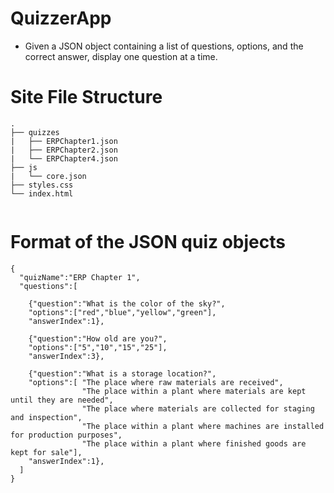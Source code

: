 # QuizzerApp
* Given a JSON object containing a list of questions, options, and the correct answer, display one question at a time.


# Site File Structure
```
.
├── quizzes
|   ├── ERPChapter1.json
|   ├── ERPChapter2.json
|   └── ERPChapter4.json
├── js
|   └── core.json
├── styles.css
└── index.html
    
```

# Format of the JSON quiz objects
```
{
  "quizName":"ERP Chapter 1",
  "questions":[
  
    {"question":"What is the color of the sky?",
    "options":["red","blue","yellow","green"],
    "answerIndex":1},
    
    {"question":"How old are you?",
    "options":["5","10","15","25"],
    "answerIndex":3},
    
    {"question":"What is a storage location?",
    "options":[ "The place where raw materials are received",
                "The place within a plant where materials are kept until they are needed",
                "The place where materials are collected for staging and inspection",
                "The place within a plant where machines are installed for production purposes",
                "The place within a plant where finished goods are kept for sale"],
    "answerIndex":1},
  ]
}
```

